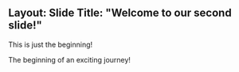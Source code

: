 Layout: Slide
Title: "Welcome to our second slide!"
---
This is just the beginning!

The beginning of an exciting journey!
